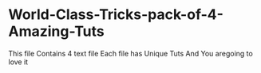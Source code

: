 # World-Class-Tricks-pack-of-4-Amazing-Tuts
This file Contains 4 text file Each file has Unique Tuts
And You aregoing to love it
